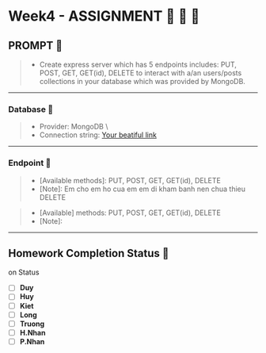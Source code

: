 # Week4 - ASSIGNMENT :100: :100: :100:

## PROMPT :speech_balloon:
 > - Create express server which has 5 endpoints includes: PUT, POST, GET, GET(id), DELETE to interact with a/an users/posts collections in your database which was provided by MongoDB.
---
### Database :page_facing_up:
 > - Provider: MongoDB \
 > - Connection string: [Your beatiful link](your-connection-stringhere)
---
### Endpoint :electric_plug:
 > [Endpoint]: /users  
 > - [Available methods]: PUT, POST, GET, GET(id), DELETE
 > - [Note]: Em cho em ho cua em em di kham banh nen chua thieu DELETE

 > [Endpoint]: /posts
 > - [Available] methods: PUT, POST, GET, GET(id), DELETE
 > - [Note]:
---
## Homework Completion Status :bicyclist:
on Status

- [ ] **Duy**
- [ ] **Huy**
- [ ] **Kiet**
- [ ] **Long**
- [ ] **Truong**
- [ ] **H.Nhan**
- [ ] **P.Nhan**
